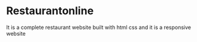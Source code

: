 # Restaurantonline
It is a complete restaurant website built with html css and it is a responsive website 
